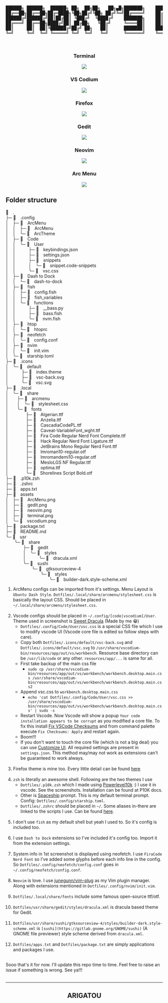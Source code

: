 <div align="center">

<pre>




██████╗ ██████╗  ██████╗ ██╗  ██╗██╗   ██╗▄█╗███████╗    ██████╗  ██████╗ ████████╗███████╗
██╔══██╗██╔══██╗██╔═████╗╚██╗██╔╝╚██╗ ██╔╝╚═╝██╔════╝    ██╔══██╗██╔═████╗╚══██╔══╝██╔════╝
██████╔╝██████╔╝██║██╔██║ ╚███╔╝  ╚████╔╝    ███████╗    ██║  ██║██║██╔██║   ██║   ███████╗
██╔═══╝ ██╔══██╗████╔╝██║ ██╔██╗   ╚██╔╝     ╚════██║    ██║  ██║████╔╝██║   ██║   ╚════██║
██║     ██║  ██║╚██████╔╝██╔╝ ██╗   ██║      ███████║    ██████╔╝╚██████╔╝   ██║   ███████║
╚═╝     ╚═╝  ╚═╝ ╚═════╝ ╚═╝  ╚═╝   ╚═╝      ╚══════╝    ╚═════╝  ╚═════╝    ╚═╝   ╚══════╝


</pre>
</div>

<h3 align="center">Terminal</h3>
<p align="center"><img src="./assets/terminal.png"></p>

<h3 align="center">VS Codium</h3>
<p align="center"><img src="./assets/vscode.png"></p>

<h3 align="center">Firefox</h3>
<p align="center"><img src="./assets/firefox.png"></p>

<h3 align="center">Gedit</h3>
<p align="center"><img src="./assets/gedit.png"></p>

<h3 align="center">Neovim</h3>
<p align="center"><img src="./assets/neovim.png"></p>

<h3 align="center">Arc Menu</h3>
<p align="center"><img src="./assets/arcmenu.png"></p>

## Folder structure

 .<br>
├─  .config<br>
│ ├─  ArcMenu<br>
│ │ ├─  ArcMenu<br>
│ │ ╰─  ArcTheme<br>
│ ├─  Code<br>
│ │ ╰─  User<br>
│ │   ├─  keybindings.json<br>
│ │   ├─  settings.json<br>
│ │   ├─  snippets<br>
│ │   │ ╰─  snippet.code-snippets<br>
│ │   ╰─  vsc.css<br>
│ ├─  Dash to Dock<br>
│ │ ╰─  dash-to-dock<br>
│ ├─  fish<br>
│ │ ├─  config.fish<br>
│ │ ├─  fish_variables<br>
│ │ ╰─  functions<br>
│ │   ├─  __bass.py<br>
│ │   ├─  bass.fish<br>
│ │   ╰─  nvm.fish<br>
│ ├─  htop<br>
│ │ ╰─  htoprc<br>
│ ├─  neofetch<br>
│ │ ╰─  config.conf<br>
│ ├─  nvim<br>
│ │ ╰─  init.vim<br>
│ ╰─  starship.toml<br>
├─  .icons<br>
│ ╰─  default<br>
│   ├─  index.theme<br>
│   ├─  vsc-back.svg<br>
│   ╰─  vsc.svg<br>
├─  .local<br>
│ ╰─  share<br>
│  ├─  arcmenu<br>
│  │ ╰─  stylesheet.css<br>
│  ╰─  fonts<br>
│    ├─  Algerian.ttf<br>
│    ├─  Anzelia.ttf<br>
│    ├─  CascadiaCodePL.ttf<br>
│    ├─  Caveat-VariableFont_wght.ttf<br>
│    ├─  Fira Code Regular Nerd Font Complete.ttf<br>
│    ├─  Hack Regular Nerd Font Ligature.ttf<br>
│    ├─  JetBrains Mono Regular Nerd Font.ttf<br>
│    ├─  lmroman10-regular.otf<br>
│    ├─  lmromandemi10-regular.otf<br>
│    ├─  MesloLGS NF Regular.ttf<br>
│    ├─  optima.ttf<br>
│    ╰─  Shorelines Script Bold.otf<br>
├─  .p10k.zsh<br>
├─  .zshrc<br>
├─  apps.txt<br>
├─  assets<br>
│ ├─  ArcMenu.png<br>
│ ├─  gedit.png<br>
│ ├─  neovim.png<br>
│ ├─  terminal.png<br>
│ ╰─  vscodium.png<br>
├─  package.txt<br>
├─  README.md<br>
╰─  usr<br>
  ╰─  share<br>
    ├─  gedit<br>
    │ ╰─  styles<br>
    │   ╰─  dracula.xml<br>
    ╰─  sushi<br>
      ╰─  gtksourceview-4<br>
        ╰─  styles<br>
          ╰─  builder-dark.style-scheme.xml<br>


1) ArcMenu configs can be imported from it's settings. Menu Layout is `Ubuntu Dash Style`. `Dotfiles/.local/share/arcmenu/stylesheet.css` is basically the layout CSS. Should be placed in `~/.local/share/arcmenu/stylesheet.css`.<br><br>
2) Vscode configs should be placed in `~/.config/[code|vscodium]/User`. Theme used in screenshot is [Sweet Dracula](https://marketplace.visualstudio.com/items?itemName=PROxZIMA.sweetdracula) (Made by me 😁)
    - `Dotfiles/.config/Code/User/vsc.css` is a special CSS file which I use to modify vscode UI (Vscode core file is edited so follow steps with care).
    - Copy both `Dotfiles/.icons/default/vsc-back.svg` and `Dotfiles/.icons/default/vsc.svg` to `/usr/share/vscodium-bin/resources/app/out/vs/workbench`. Resource base directory can be `/usr/lib/code` or any other. `resources/app/...` is same for all.
    - First take backup of the main css file
        - `sudo cp /usr/share/vscodium-bin/resources/app/out/vs/workbench/workbench.desktop.main.css /usr/share/vscodium-bin/resources/app/out/vs/workbench/workbench.desktop.main.css2`
    - Append vsc.css to `workbench.desktop.main.css`
        - `echo 'cat Dotfiles/.config/Code/User/vsc.css >> /usr/share/vscodium-bin/resources/app/out/vs/workbench/workbench.desktop.main.css' | sudo -s`
    - Restart Vscode. Now Vscode will show a popup `Your code installation appears to be corrupt` as you modified a core file. To fix this install [Fix VSCode Checksums](https://marketplace.visualstudio.com/items?itemName=lehni.vscode-fix-checksums) and from command palette execute `Fix Checksums: Apply` and restart again.
    - Boom!!!
    - If you don't want to touch the core file (which is not a big deal) you can use [Customize UI](https://marketplace.visualstudio.com/items?itemName=iocave.customize-ui). All required settings are present in `settings.json`. This method may/may not work as extensions can't be guaranteed to work always.<br><br>
3) Firefox theme is mine too. Every little detail can be found [here](https://github.com/PROxZIMA/Firefox-Theme/)<br><br>
4) `zsh` is literally an awesome shell. Following are the two themes I use
    - `Dotfiles/.p10k.zsh` which I made using [Powerlevel10k](https://github.com/romkatv/powerlevel10k) :) I use it in vscode. See the screenshots. Installation can be found at P10K docs.
    - Other is [Spaceship](https://github.com/spaceship-prompt/spaceship-prompt) prompt. This is my default terminal prompt. Config: `Dotfiles/.config/starship.toml`.
    - `Dotfiles/.zshrc` should be placed in `~/`. Some aliases in-there are linked to the scripts I use. Can be found [here](https://github.com/PROxZIMA/My-Scripts).<br><br>
5) I don't use `fish` as my default shell but yeah I used to. So it's config is included too.<br><br>
6) I use `Dash to Dock` extensions so I've included it's config too. Import it from the extension settings.<br><br>
7) System info in 1st screenshot is displayed using neofetch. I use `FiraCode Nerd Font` so I've added some glyphs before each info line in the config. So `Dotfiles/.config/neofetch/config.conf` goes in `~/.config/neofetch/config.conf`.<br><br>
8) `Neovim` is love. I use [junegunn/vim-plug](https://github.com/junegunn/vim-plug) as my Vim plugin manager. Along with extensions mentioned in `Dotfiles/.config/nvim/init.vim`.<br><br>
9) `Dotfiles/.local/share/fonts` include some famous open-source ttf/otf.<br><br>
10) `Dotfiles/usr/share/gedit/styles/dracula.xml` is dracula based theme for Gedit.<br><br>
11) `Dotfiles/usr/share/sushi/gtksourceview-4/styles/builder-dark.style-scheme.xml` is `[sushi](https://gitlab.gnome.org/GNOME/sushi)` (A GNOME file previewer) style scheme derived from `dracula.xml`.<br><br>
12) `Dotfiles/apps.txt` and `Dotfiles/package.txt` are simply applications and packages I use.<br><br>

Sooo that's it for now. I'll update this repo time to time. Feel free to raise an issue if something is wrong. See ya!!!<br><br>
___
<h2 align="center">ARIGATOU</h2>

